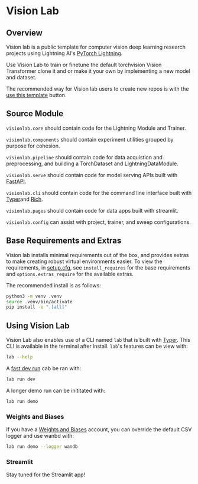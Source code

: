 # Vision Lab

<!-- # Copyright Justin R. Goheen.
#
# Licensed under the Apache License, Version 2.0 (the "License");
# you may not use this file except in compliance with the License.
# You may obtain a copy of the License at
#
#     http://www.apache.org/licenses/LICENSE-2.0
#
# Unless required by applicable law or agreed to in writing, software
# distributed under the License is distributed on an "AS IS" BASIS,
# WITHOUT WARRANTIES OR CONDITIONS OF ANY KIND, either express or implied.
# See the License for the specific language governing permissions and
# limitations under the License. -->

## Overview

Vision lab is a public template for computer vision deep learning research projects using Lightning AI's [PyTorch Lightning](https://lightning.ai/docs/pytorch/latest/).

Use Vision Lab to train or finetune the default torchvision Vision Transformer clone it and or make it your own by implementing a new model and dataset.

The recommended way for Vision lab users to create new repos is with the [use this template](https://docs.github.com/en/repositories/creating-and-managing-repositories/creating-a-repository-from-a-template) button.

## Source Module

`visionlab.core` should contain code for the Lightning Module and Trainer.

`visionlab.components` should contain experiment utilities grouped by purpose for cohesion.

`visionlab.pipeline` should contain code for data acquistion and preprocessing, and building a TorchDataset and LightningDataModule.

`visionlab.serve` should contain code for model serving APIs built with [FastAPI](https://fastapi.tiangolo.com/project-generation/#machine-learning-models-with-spacy-and-fastapi).

`visionlab.cli` should contain code for the command line interface built with [Typer](https://typer.tiangolo.com/)and [Rich](https://rich.readthedocs.io/en/stable/).

`visionlab.pages` should contain code for data apps built with streamlit.

`visionlab.config` can assist with project, trainer, and sweep configurations.

## Base Requirements and Extras

Vision lab installs minimal requirements out of the box, and provides extras to make creating robust virtual environments easier. To view the requirements, in [setup.cfg](setup.cfg), see `install_requires` for the base requirements and `options.extras_require` for the available extras.

The recommended install is as follows:

```sh
python3 -m venv .venv
source .venv/bin/activate
pip install -e ".[all]"
```

## Using Vision Lab

Vision Lab also enables use of a CLI named `lab` that is built with [Typer](https://typer.tiangolo.com). This CLI is available in the terminal after install. `lab`'s features can be view with:

```sh
lab --help
```

A [fast dev run](https://lightning.ai/docs/pytorch/latest/common/trainer.html#fast-dev-run) cab be ran with:

```sh
lab run dev
```

A longer demo run can be inititated with:

```sh
lab run demo
```

### Weights and Biases

If you have a [Weights and Biases](https://wandb.ai/site) account, you can override the default CSV logger and use wanbd with:

```sh
lab run demo --logger wandb
```

### Streamlit

Stay tuned for the Streamlit app!
